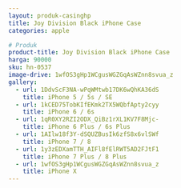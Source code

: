 ```yaml
---
layout: produk-casinghp
title: Joy Division Black iPhone Case
categories: apple

# Produk
product-title: Joy Division Black iPhone Case
harga: 90000
sku: hn-0537
image-drive: 1wfOS3gHp1WCgusWGZGqAsWZnn8svua_z
gallery:
  - url: 1DdvScF3NA-wPqWMtwb17DK6wQhKA36dS
    title: iPhone 5 / 5s / SE
  - url: 1kCED75TobKIfEKmk2TX5WQbfApty2cyy
    title: iPhone 6 / 6s
  - url: 1qR0XY2RZI2ODX_QiBz1rXL1KV7F8Mjc-
    title: iPhone 6 Plus / 6s Plus
  - url: 1AIlw18f3Y-dSQUZBusIk6zfS8x6vlSWf
    title: iPhone 7 / 8
  - url: 1y3zEDXamTTH_AIFl8fElRWT5AD2FJtF1
    title: iPhone 7 Plus / 8 Plus
  - url: 1wfOS3gHp1WCgusWGZGqAsWZnn8svua_z
    title: iPhone X
---
```

